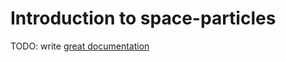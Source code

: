 # Introduction to space-particles

TODO: write [great documentation](http://jacobian.org/writing/great-documentation/what-to-write/)
